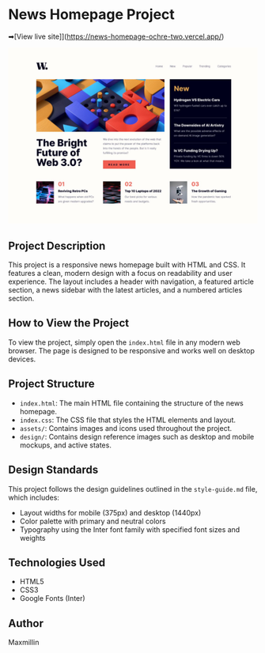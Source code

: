 # News Homepage Project

➡[View live site]](https://news-homepage-ochre-two.vercel.app/)

![Project Overview](./image.png)

## Project Description

This project is a responsive news homepage built with HTML and CSS. It features a clean, modern design with a focus on readability and user experience. The layout includes a header with navigation, a featured article section, a news sidebar with the latest articles, and a numbered articles section.

## How to View the Project

To view the project, simply open the `index.html` file in any modern web browser. The page is designed to be responsive and works well on desktop devices.

## Project Structure

- `index.html`: The main HTML file containing the structure of the news homepage.
- `index.css`: The CSS file that styles the HTML elements and layout.
- `assets/`: Contains images and icons used throughout the project.
- `design/`: Contains design reference images such as desktop and mobile mockups, and active states.

## Design Standards

This project follows the design guidelines outlined in the `style-guide.md` file, which includes:

- Layout widths for mobile (375px) and desktop (1440px)
- Color palette with primary and neutral colors
- Typography using the Inter font family with specified font sizes and weights

## Technologies Used

- HTML5
- CSS3
- Google Fonts (Inter)

## Author

Maxmillin
